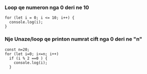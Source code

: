 ### Loop qe numeron nga 0 deri ne 10
```
for (let i = 0; i <= 10; i++) {
  console.log(i);
} 
```


### Nje Unaze/loop qe printon numrat cift nga 0 deri ne "n"
```
const n=20;
for (let i=0; i<=n; i++)
  if (i % 2 ==0 ) {
    console.log(i);
  }
```